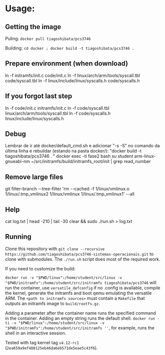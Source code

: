 # Usage:

## Getting the image

Puling: `docker pull tiagoshibata/pcs3746`

Building: `cd docker ; docker build -t tiagoshibata/pcs3746 .`

## Prepare environment (when download)
ln -f initramfs/init.c code/init.c
ln -f linux/arch/arm/tools/syscall.tbl code/syscall.tbl
ln -f linux/include/linux/syscalls.h code/syscalls.h

## If you forgot last step
ln -f code/init.c initramfs/init.c
ln -f code/syscall.tbl linux/arch/arm/tools/syscall.tbl
ln -f code/syscalls.h linux/include/linux/syscalls.h

## Debug
Lembrar de ir até docker/default_cmd.sh e adicionar "-s -S" no comando da última linha e rebuildar (estando na pasta docker/): "docker build -t tiagoshibata/pcs3746 . "
docker exec -ti fase2 bash
su student
arm-linux-gnueabi-nm  ~/src/initramfs/build/initramfs_root/init | grep read_number

## Remove large files
git filter-branch --tree-filter 'rm --cached -f 1/linux/vmlinux.o 1/linux/.tmp_vmlinux2 1/linux/vmlinux 1/linux/.tmp_vmlinux1' --all

## Help
cat log.txt | head -210 | tail -30
clear && sudo ./run.sh > log.txt

## Running

Clone this repository with `git clone --recursive https://github.com/tiagoshibata/pcs3746-sistemas-operacionais.git` to clone with submodules. The `./run.sh` script does most of the required work.

If you need to customize the build:

`docker run -v "$PWD/linux":/home/student/src/linux -v "$PWD/initramfs":/home/student/src/initramfs tiagoshibata/pcs3746` will run the container, use `versatile_defconfig` if no .config is available, compile the kernel, generate the initramfs and boot qemu emulating the versatile ARM. The `<path to initramfs sources>` must contain a `Makefile` that outputs an initramfs image to `build/rootfs.gz`.

Adding a parameter after the container name runs the specified command in the container. Adding an empty string runs the default shell. `docker run -ti -v "$PWD/linux":/home/student/src/linux -v "$PWD/initramfs":/home/student/src/initramfs ''`, for example, runs the shell in an interactive session.

Tested with tag kernel tag `v4.12-rc1` (`2ea659a9ef488125eb46da6eb571de5eae5c43f6`).
